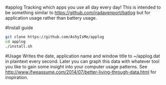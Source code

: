 #applog
Tracking which apps you use all day every day!
This is intended to be something similar to https://github.com/jradavenport/batlog but for application usage rather than battery usage.

#Install guide
```bash
git clone https://github.com/AshyIsMe/applog
cd applog
./install.sh
```

#Usage
Writes the date, application name and window title to ~/applog.dat in plaintext every second.
Later you can graph this data with whatever tool you like to gain some insight into your computer usage patterns.
See http://www.ifweassume.com/2014/07/better-living-through-data.html for inspiration.
